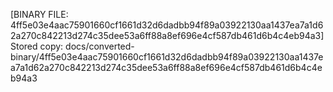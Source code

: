 [BINARY FILE: 4ff5e03e4aac75901660cf1661d32d6dadbb94f89a03922130aa1437ea7a1d62a270c842213d274c35dee53a6ff88a8ef696e4cf587db461d6b4c4eb94a3]
Stored copy: docs/converted-binary/4ff5e03e4aac75901660cf1661d32d6dadbb94f89a03922130aa1437ea7a1d62a270c842213d274c35dee53a6ff88a8ef696e4cf587db461d6b4c4eb94a3
